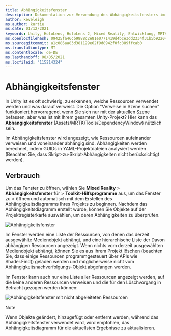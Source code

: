 ```yaml
---
title: Abhängigkeitsfenster
description: Dokumentation zur Verwendung des Abhängigkeitsfensters im MRTK
author: keveleigh
ms.author: kurtie
ms.date: 01/12/2021
keywords: Unity, HoloLens, HoloLens 2, Mixed Reality, Entwicklung, MRTK,
ms.openlocfilehash: 09425fa46cb9888c2e81e0771419d4bce3dd2334f31b5b922049af12479876c8
ms.sourcegitcommit: a1c086aa83d381129e62f9d8942f0fc889ffcab0
ms.translationtype: MT
ms.contentlocale: de-DE
ms.lasthandoff: 08/05/2021
ms.locfileid: "115214324"
---
```

# <a name="dependency-window"></a>Abhängigkeitsfenster

In Unity ist es oft schwierig, zu erkennen, welche Ressourcen verwendet werden und was darauf verweist. Die Option "Verweise in Szene suchen" funktioniert hervorragend, wenn Sie sich nur mit der aktuellen Szene befassen, aber was ist mit Ihrem gesamten Unity-Projekt? Hier kann das **Abhängigkeitsfenster** (Assets/MRTK/Tools/DependencyWindow) nützlich sein.

Im Abhängigkeitsfenster wird angezeigt, wie Ressourcen aufeinander verweisen und voneinander abhängig sind. Abhängigkeiten werden berechnet, indem GUIDs in YAML-Projektdateien analysiert werden (Beachten Sie, dass Skript-zu-Skript-Abhängigkeiten nicht berücksichtigt werden).

## <a name="usage"></a>Verbrauch

Um das Fenster zu öffnen, wählen Sie **Mixed Reality**  >  **Abhängigkeitsfenster** für  >  **Toolkit-Hilfsprogramme** aus, um das Fenster zu  >   öffnen und automatisch mit dem Erstellen des Abhängigkeitsdiagramms Ihres Projekts zu beginnen. Nachdem das Abhängigkeitsdiagramm erstellt wurde, können Sie Objekte auf der Projektregisterkarte auswählen, um deren Abhängigkeiten zu überprüfen.

![Abhängigkeitsfenster](../images/dependency-window/MRTK_Dependency_Window.png)

Im Fenster werden eine Liste der Ressourcen, von denen das derzeit ausgewählte Medienobjekt abhängt, und eine hierarchische Liste der Davon abhängigen Ressourcen angezeigt. Wenn nichts vom derzeit ausgewählten Medienobjekt abhängt, können Sie es aus Ihrem Projekt löschen (beachten Sie, dass einige Ressourcen programmgesteuert über APIs wie Shader.Find() geladen werden und möglicherweise nicht vom Abhängigkeitsnachverfolgungs-Objekt abgefangen werden.

Im Fenster kann auch nur eine Liste aller Ressourcen angezeigt werden, auf die keine anderen Ressourcen verweisen und die für den Löschvorgang in Betracht gezogen werden können:

![Abhängigkeitsfenster mit nicht abgeleiteten Ressourcen](../images/dependency-window/MRTK_Dependency_Window_Unreferenced.png)

> [!NOTE]
> Wenn Objekte geändert, hinzugefügt oder entfernt werden, während das Abhängigkeitsfenster verwendet wird, wird empfohlen, das Abhängigkeitsdiagramm für die aktuellsten Ergebnisse zu aktualisieren.
